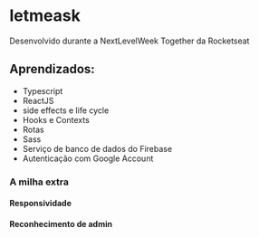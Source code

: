 # letmeask
Desenvolvido durante a NextLevelWeek Together da Rocketseat 

## Aprendizados: 
- Typescript
- ReactJS
- side effects e life cycle
- Hooks e Contexts
- Rotas
- Sass
- Serviço de banco de dados do Firebase
- Autenticação com Google Account

### A milha extra 
#### Responsividade
#### Reconhecimento de admin